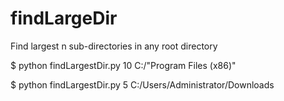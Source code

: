 # findLargeDir
Find largest n sub-directories in any root directory

$ python findLargestDir.py 10 C:/"Program Files (x86)"

$ python findLargestDir.py 5 C:/Users/Administrator/Downloads

